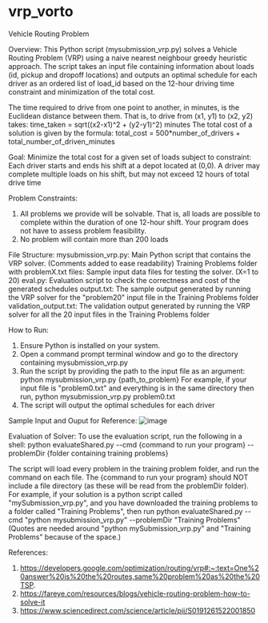 # vrp_vorto
Vehicle Routing Problem

Overview:
This Python script (mysubmission_vrp.py) solves a Vehicle Routing Problem (VRP) using a naive nearest neighbour greedy heuristic approach. The script takes an input file containing information about loads (id, pickup and dropoff locations) and outputs an optimal schedule for each driver as an ordered list of load_id  based on the 12-hour driving time constraint and minimization of the total cost.

The time required to drive from one point to another, in minutes, is the Euclidean distance between them. That is, to drive from (x1, y1) to (x2, y2) takes:
        time_taken = sqrt((x2-x1)^2 + (y2-y1)^2) minutes
The total cost of a solution is given by the formula:
        total_cost = 500*number_of_drivers + total_number_of_driven_minutes 

Goal:
Minimize the total cost for a given set of loads subject to constraint:
Each driver starts and ends his shift at a depot located at (0,0). A driver may complete multiple loads on his shift, but may not exceed 12 hours of total drive time

Problem Constraints:
1. All problems we provide will be solvable. That is, all loads are possible to complete within the duration of one 12-hour shift. Your program does not have to assess problem feasibility.
2. No problem will contain more than 200 loads

File Structure:
mysubmission_vrp.py: Main Python script that contains the VRP solver. (Comments added to ease readability)
Training Problems folder with problemX.txt files: Sample input data files for testing the solver. (X=1 to 20)
eval.py: Evaluation script to check the correctness and cost of the generated schedules
output.txt: The sample output generated by running the VRP solver for the "problem20" input file in the Training Problems folder
validation_output.txt: The validation output generated by running the VRP solver for all the 20 input files in the Training Problems folder

How to Run:
1. Ensure Python is installed on your system.
2. Open a command prompt terminal window and go to the directory containing mysubmission_vrp.py
3. Run the script by providing the path to the input file as an argument:
          python mysubmission_vrp.py {path_to_problem}
   For example, if your input file is "problem0.txt" and everything is in the same directory then run,
          python mysubmission_vrp.py problem0.txt
5. The script will output the optimal schedules for each driver

Sample Input and Ouput for Reference:
![image](https://github.com/sudeeksha17/vrp_vorto/assets/158252303/f87ef43a-f28c-4586-a502-767ffb6b19f9)

Evaluation of Solver:
To use the evaluation script, run the following in a shell:
      python evaluateShared.py --cmd {command to run your program} --problemDir {folder containing training problems}
 
The script will load every problem in the training problem folder, and run the command on each file. The {command to run your program} should NOT include a file directory (as these will be read from the problemDir folder).
For example, if your solution is a python script called "mySubmission_vrp.py", and you have downloaded the training problems to a folder called "Training Problems", then run
      python evaluateShared.py --cmd "python mysubmission_vrp.py" --problemDir "Training Problems"
(Quotes are needed around "python mySubmission_vrp.py" and "Training Problems" because of the space.)

References:
1. https://developers.google.com/optimization/routing/vrp#:~:text=One%20answer%20is%20the%20routes,same%20problem%20as%20the%20TSP.
2. https://fareye.com/resources/blogs/vehicle-routing-problem-how-to-solve-it
3. https://www.sciencedirect.com/science/article/pii/S0191261522001850
